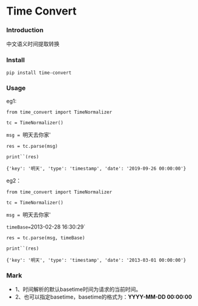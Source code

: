 # Time Convert

### Introduction
中文语义时间提取转换

### Install
`pip install time-convert`

### Usage

eg1:

`from time_convert import TimeNormalizer`

`tc = TimeNormalizer()`

`msg = `明天去你家'

`res = tc.parse(msg)`

`print``(res)`

`{'key': '明天', 'type': 'timestamp', 'date': '2019-09-26 00:00:00'}`



eg2：

`from time_convert import TimeNormalizer`

`tc = TimeNormalizer()`

`msg = `明天去你家'

`timeBase=`2013-02-28 16:30:29`

`res = tc.parse(msg, timeBase)`

`print``(res)`

`{'key': '明天', 'type': 'timestamp', 'date': '2013-03-01 00:00:00'}`


### Mark
   * 1、时间解析的默认basetime时间为请求的当前时间。
   * 2、也可以指定basetime，basetime的格式为：**YYYY-MM-DD 00:00:00**